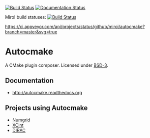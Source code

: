 [![Build Status](https://travis-ci.org/scisoft/autocmake.svg?branch=master)](https://travis-ci.org/scisoft/autocmake/builds) [![Documentation Status](https://readthedocs.org/projects/autocmake/badge/?version=latest)](http://autocmake.readthedocs.org)

MiroI build statuses:
[![Build Status](https://travis-ci.org/miroi/autocmake.svg?branch=master)](https://travis-ci.org/miroi/autocmake/builds)

https://ci.appveyor.com/api/projects/status/github/miroi/autocmake?branch=master&svg=true


# Autocmake

A CMake plugin composer.
Licensed under [BSD-3](../master/LICENSE).


## Documentation

- http://autocmake.readthedocs.org


## Projects using Autocmake

- [Numgrid](https://github.com/bast/numgrid/)
- [XCint](https://github.com/bast/xcint/)
- [DIRAC](http://diracprogram.org)
